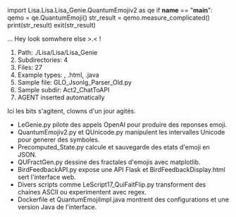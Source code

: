 
import Lisa.Lisa.Lisa_Genie.QuantumEmojiv2 as qe
if __name__ == "__main__":
  qemo = qe.QuantumEmoji()
  str_result = qemo.measure_complicated()
  print(str_result)
  exit(str_result)

... Hey look somwhere else >.< !

1. Path: ./Lisa/Lisa/Lisa_Genie
2. Subdirectories: 4
3. Files: 27
4. Example types: , .html, .java
5. Sample file: GLO_Jsonlg_Parser_Old.py
6. Sample subdir: Act2_ChatToAPI
7. AGENT inserted automatically

Ici les bits s'agitent, clowns d'un jour agités.
- LeGenie.py pilote des appels OpenAI pour produire des reponses emoji.
- QuantumEmojiv2.py et QUnicode.py manipulent les intervalles Unicode pour generer des symboles.
- Precomputed_State.py calcule et sauvegarde des etats d'emoji en JSON.
- QUFractGen.py dessine des fractales d'emojis avec matplotlib.
- BirdFeedbackAPI.py expose une API Flask et BirdFeedbackDisplay.html sert l'interface web.
- Divers scripts comme LeScript17_QuiFaitFlip.py transforment des chaines ASCII ou experimentent avec regex.
- Dockerfile et QuantumEmojiImpl.java montrent des configurations et une version Java de l'interface.

